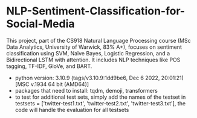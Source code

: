 # NLP-Sentiment-Classification-for-Social-Media
This project, part of the CS918 Natural Language Processing course (MSc Data Analytics, University of Warwick, 83% A+), focuses on sentiment classification using SVM, Naïve Bayes, Logistic Regression, and a Bidirectional LSTM with attention. It includes NLP techniques like POS tagging, TF-IDF, GloVe, and BART.

- python version: 3.10.9 (tags/v3.10.9:1dd9be6, Dec  6 2022, 20:01:21) [MSC v.1934 64 bit (AMD64)]
- packages that need to install: tqdm, demoji, transformers
- to test for additional test sets, simply add the names of the testset in testsets = ['twitter-test1.txt', 'twitter-test2.txt', 'twitter-test3.txt'], the code will handle the evaluation for all testsets
